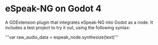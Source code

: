 # eSpeak-NG on Godot 4

A GDExtension plugin that integrates eSpeak-NG into Godot as a node.
It includes a test project to try it out, using the following syntax:

'''var raw_audio_data = espeak_node.synthesize(text)'''
